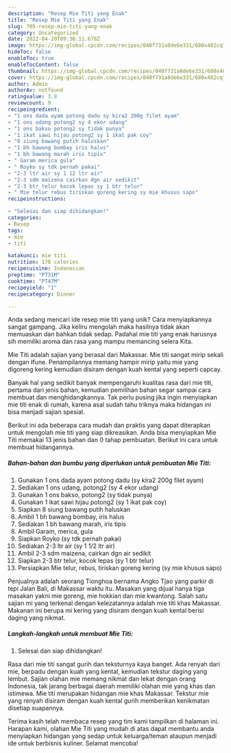 ```yaml
---
description: "Resep Mie Titi yang Enak"
title: "Resep Mie Titi yang Enak"
slug: 705-resep-mie-titi-yang-enak
category: Uncategorized
date: 2022-04-20T09:36:11.678Z
image: https://img-global.cpcdn.com/recipes/040f731a8de6e331/680x482cq70/mie-titi-foto-resep-utama.jpg
hideToc: false
enableToc: true
enableTocContent: false
thumbnail: https://img-global.cpcdn.com/recipes/040f731a8de6e331/680x482cq70/mie-titi-foto-resep-utama.jpg
cover: https://img-global.cpcdn.com/recipes/040f731a8de6e331/680x482cq70/mie-titi-foto-resep-utama.jpg
author: Admin
authorAv: notfound
ratingvalue: 3.8
reviewcount: 9
recipeingredient:
- "1 ons dada ayam potong dadu sy kira2 200g filet ayam"
- "1 ons udang potong2 sy 4 ekor udang"
- "1 ons bakso potong2 sy tidak punya"
- "1 ikat sawi hijau potong2 sy 1 ikat pak coy"
- "8 siung bawang putih haluskan"
- "1 bh bawang bombay iris halus"
- "1 bh bawang marah iris tipis"
- " Garam merica gula"
- " Royko sy tdk pernah pakai"
- "2-3 ltr air sy 1 12 ltr air"
- "2-3 sdm maizena cairkan dgn air sedikit"
- "2-3 btr telur kocok lepas sy 1 btr telur"
- " Mie telur rebus tiriskan goreng kering sy mie khusus sapo"
recipeinstructions:

- "Selesai dan siap dihidangkan!"
categories:
- Resep
tags:
- mie
- titi

katakunci: mie titi 
nutrition: 178 calories
recipecuisine: Indonesian
preptime: "PT31M"
cooktime: "PT47M"
recipeyield: "1"
recipecategory: Dinner

---
```





Anda sedang mencari ide resep mie titi yang unik? Cara menyiapkannya sangat gampang. Jika keliru mengolah maka hasilnya tidak akan memuaskan dan bahkan tidak sedap. Padahal mie titi yang enak harusnya sih memiliki aroma dan rasa yang mampu memancing selera Kita.





Mie Titi adalah sajian yang berasal dari Makassar. Mie titi sangat mirip sekali dengan Ifune. Penampilannya memang hampir mirip yaitu mie yang digoreng kering kemudian disiram dengan kuah kental yang seperti capcay.

Banyak hal yang sedikit banyak mempengaruhi kualitas rasa dari mie titi, pertama dari jenis bahan, kemudian pemilihan bahan segar sampai cara membuat dan menghidangkannya. Tak perlu pusing jika ingin menyiapkan mie titi enak di rumah, karena asal sudah tahu triknya maka hidangan ini bisa menjadi sajian spesial.






Berikut ini ada beberapa cara mudah dan praktis yang dapat diterapkan untuk mengolah mie titi yang siap dikreasikan. Anda bisa menyiapkan Mie Titi memakai 13 jenis bahan dan 0 tahap pembuatan. Berikut ini cara untuk membuat hidangannya.

<!--inarticleads1-->

##### Bahan-bahan dan bumbu yang diperlukan untuk pembuatan Mie Titi:

1. Gunakan 1 ons dada ayam potong dadu (sy kira2 200g filet ayam)
1. Sediakan 1 ons udang, potong2 (sy 4 ekor udang)
1. Gunakan 1 ons bakso, potong2 (sy tidak punya)
1. Gunakan 1 ikat sawi hijau potong2 (sy 1 ikat pak coy)
1. Siapkan 8 siung bawang putih haluskan
1. Ambil 1 bh bawang bombay, iris halus
1. Sediakan 1 bh bawang marah, iris tipis
1. Ambil  Garam, merica, gula
1. Siapkan  Royko (sy tdk pernah pakai)
1. Sediakan 2-3 ltr air (sy 1 1/2 ltr air)
1. Ambil 2-3 sdm maizena, cairkan dgn air sedikit
1. Siapkan 2-3 btr telur, kocok lepas (sy 1 btr telur)
1. Persiapkan  Mie telur, rebus, tiriskan goreng kering (sy mie khusus sapo)


Penjualnya adalah seorang Tionghoa bernama Angko Tjao yang parkir di tepi Jalan Bali, di Makassar waktu itu. Masakan yang dijual hanya tiga masakan yakni mie goreng, mie hokkian dan mie kwantong. Salah satu sajian mi yang terkenal dengan kelezatannya adalah mie titi khas Makassar. Makanan ini berupa mi kering yang disiram dengan kuah kental berisi daging yang nikmat. 

<!--inarticleads2-->

##### Langkah-langkah untuk membuat Mie Titi:


1. Selesai dan siap dihidangkan!

Rasa dari mie titi sangat gurih dan teksturnya kaya banget. Ada renyah dari mie, berpadu dengan kuah yang kental, kemudian tekstur daging yang lembut. Sajian olahan mie memang nikmat dan lekat dengan orang Indonesia, tak jarang berbagai daerah memiliki olahan mie yang khas dan istimewa. Mie titi merupakan hidangan mie khas Makassar. Tekstur mie yang renyah disiram dengan kuah kental gurih memberikan kenikmatan disetiap suapannya. 

Terima kasih telah membaca resep yang tim kami tampilkan di halaman ini. Harapan kami, olahan Mie Titi yang mudah di atas dapat membantu anda menyiapkan hidangan yang sedap untuk keluarga/teman ataupun menjadi ide untuk berbisnis kuliner. Selamat mencoba!
